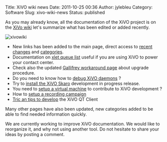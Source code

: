 Title: XiVO wiki news
Date: 2011-10-25 00:36
Author: jylebleu
Category: Software
Slug: xivo-wiki-news
Status: published

As you may already know, all the documentation of the XiVO project is on
the [XiVo wiki](http://wiki.xivo.fr/ "XiVO wiki") let's summarize what
has been edited or added recently.

![xivowiki](/public/xivosoft/xivo_wiki.png "xivowiki, oct. 2011")

-   New links has been added to the main page, direct access to [recent
    changes](https://wiki.xivo.fr/index.php/Special:RecentChanges "recent changes")
    and
    [categories](https://wiki.xivo.fr/index.php/Special:Categories "categories").
-   Documentation on [xlet queue
    list](https://wiki.xivo.fr/index.php/XiVO_1.2-Skaro/CTI/xlets/queue_list "Xlet queue list")
    useful if you are using XiVO to power your contact center.
-   Check also the updated [Gallifrey workaround
    page](https://wiki.xivo.fr/index.php/XiVO_1.1-Gallifrey/Workarounds "Gallifrey workaround")
    about upgrade procedure.
-   Do you need to know how to [debug XiVO
    daemons](https://wiki.xivo.fr/index.php/XiVO_1.2-Skaro/Debug_Daemon) ?
-   Try to [install the XiVO
    Skaro](https://wiki.xivo.fr/index.php/XiVO_1.2-Skaro/Install_XiVO_From_Scratch)
    development in progress release.
-   You need to [setup a virtual
    machine](https://wiki.xivo.fr/index.php/VM-dev) to contribute to
    XiVO development ?
-   How to [setup a recording
    campaign](https://wiki.xivo.fr/index.php/XiVO_1.2-Skaro/Campagnes_d%27enregistrements "recording campaign")
-   [Tric an tips to
    develop](https://wiki.xivo.fr/index.php/XiVO_1.2-Skaro/CTI_XiVO_Client_Qt_Developer "xivo client trics and tips")
    the XiVO QT Client

Many other pages have also been updated, new categories added to be able
to find needed information quickly.

We are currently working to improve XiVO documentation. We would like to
reorganize it, and why not using another tool. Do not hesitate to share
your ideas by posting a comment.

</p>

